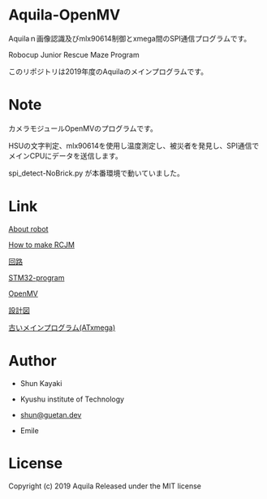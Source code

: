 # Aquila-OpenMV
Aquilaｎ画像認識及びmlx90614制御とxmega間のSPI通信プログラムです。

Robocup Junior Rescue Maze Program

このリポジトリは2019年度のAquilaのメインプログラムです。

# Note

カメラモジュールOpenMVのプログラムです。

HSUの文字判定、mlx90614を使用し温度測定し、被災者を発見し、SPI通信でメインCPUにデータを送信します。

spi_detect-NoBrick.py が本番環境で動いていました。

# Link

[About robot](https://qiita.com/Shunk_/items/b6b5c49862ec9f9d852b)

[How to make RCJM](https://qiita.com/Shunk_/items/2ea0795d571d771d52ca)

[回路](https://github.com/rakuseirobot/Aquila-PCB)

[STM32-program](https://github.com/rakuseirobot/Aquila-2019)

[OpenMV](https://github.com/rakuseirobot/Aquila-OpenMV)

[設計図](https://github.com/rakuseirobot/Aquila-drawings)

[古いメインプログラム(ATxmega)](https://github.com/rakuseirobot/Aquila-Code-v3)

# Author

* Shun Kayaki
* Kyushu institute of Technology
* shun@guetan.dev

* Emile

# License

Copyright (c) 2019 Aquila
Released under the MIT license
